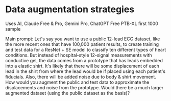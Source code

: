 # Data augmentation strategies  
Uses AI, Claude Free & Pro, Gemini Pro, ChatGPT Free
PTB-XL first 1000 sample  

Main prompt:
Let's say you want to use a public 12-lead ECG dataset, like the more recent ones that have 100,000 patient results, to create training and test data for a ResNet + SE model to classify ten different types of heart conditions. But instead of hospital-style 12-signal measurements with conductive gel, the data comes from a prototype that has leads embedded into a elastic shirt. It's likely that there will be some displacement of each lead in the shirt from where the lead would be if placed using each patient's fiducials. Also, there will be added noise due to body & shirt movement.
How would you augment the public and test data to approximate the displacements and noise from the prototype. Would there be a much larger augmented dataset (using the public dataset as the basis)?


